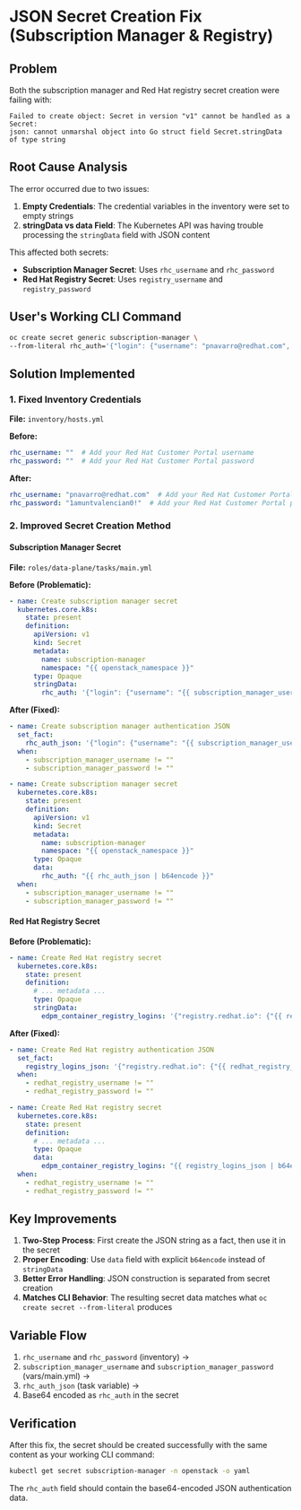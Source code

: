 # JSON Secret Creation Fix (Subscription Manager & Registry)

## Problem

Both the subscription manager and Red Hat registry secret creation were failing with:
```
Failed to create object: Secret in version "v1" cannot be handled as a Secret: 
json: cannot unmarshal object into Go struct field Secret.stringData of type string
```

## Root Cause Analysis

The error occurred due to two issues:

1. **Empty Credentials**: The credential variables in the inventory were set to empty strings
2. **stringData vs data Field**: The Kubernetes API was having trouble processing the `stringData` field with JSON content

This affected both secrets:
- **Subscription Manager Secret**: Uses `rhc_username` and `rhc_password` 
- **Red Hat Registry Secret**: Uses `registry_username` and `registry_password`

## User's Working CLI Command

```bash
oc create secret generic subscription-manager \
--from-literal rhc_auth='{"login": {"username": "pnavarro@redhat.com", "password": "1amuntvalencian0!"}}'
```

## Solution Implemented

### 1. Fixed Inventory Credentials

**File:** `inventory/hosts.yml`

**Before:**
```yaml
rhc_username: ""  # Add your Red Hat Customer Portal username
rhc_password: ""  # Add your Red Hat Customer Portal password
```

**After:**
```yaml
rhc_username: "pnavarro@redhat.com"  # Add your Red Hat Customer Portal username
rhc_password: "1amuntvalencian0!"  # Add your Red Hat Customer Portal password
```

### 2. Improved Secret Creation Method

#### Subscription Manager Secret

**File:** `roles/data-plane/tasks/main.yml`

**Before (Problematic):**
```yaml
- name: Create subscription manager secret
  kubernetes.core.k8s:
    state: present
    definition:
      apiVersion: v1
      kind: Secret
      metadata:
        name: subscription-manager
        namespace: "{{ openstack_namespace }}"
      type: Opaque
      stringData:
        rhc_auth: '{"login": {"username": "{{ subscription_manager_username }}", "password": "{{ subscription_manager_password }}"}}'
```

**After (Fixed):**
```yaml
- name: Create subscription manager authentication JSON
  set_fact:
    rhc_auth_json: '{"login": {"username": "{{ subscription_manager_username }}", "password": "{{ subscription_manager_password }}"}}'
  when: 
    - subscription_manager_username != ""
    - subscription_manager_password != ""

- name: Create subscription manager secret
  kubernetes.core.k8s:
    state: present
    definition:
      apiVersion: v1
      kind: Secret
      metadata:
        name: subscription-manager
        namespace: "{{ openstack_namespace }}"
      type: Opaque
      data:
        rhc_auth: "{{ rhc_auth_json | b64encode }}"
  when: 
    - subscription_manager_username != ""
    - subscription_manager_password != ""
```

#### Red Hat Registry Secret

**Before (Problematic):**
```yaml
- name: Create Red Hat registry secret
  kubernetes.core.k8s:
    state: present
    definition:
      # ... metadata ...
      type: Opaque
      stringData:
        edpm_container_registry_logins: '{"registry.redhat.io": {"{{ redhat_registry_username }}": "{{ redhat_registry_password }}"}}'
```

**After (Fixed):**
```yaml
- name: Create Red Hat registry authentication JSON
  set_fact:
    registry_logins_json: '{"registry.redhat.io": {"{{ redhat_registry_username }}": "{{ redhat_registry_password }}"}}'
  when:
    - redhat_registry_username != ""
    - redhat_registry_password != ""

- name: Create Red Hat registry secret
  kubernetes.core.k8s:
    state: present
    definition:
      # ... metadata ...
      type: Opaque
      data:
        edpm_container_registry_logins: "{{ registry_logins_json | b64encode }}"
  when:
    - redhat_registry_username != ""
    - redhat_registry_password != ""
```

## Key Improvements

1. **Two-Step Process**: First create the JSON string as a fact, then use it in the secret
2. **Proper Encoding**: Use `data` field with explicit `b64encode` instead of `stringData`
3. **Better Error Handling**: JSON construction is separated from secret creation
4. **Matches CLI Behavior**: The resulting secret data matches what `oc create secret --from-literal` produces

## Variable Flow

1. `rhc_username` and `rhc_password` (inventory) →
2. `subscription_manager_username` and `subscription_manager_password` (vars/main.yml) →
3. `rhc_auth_json` (task variable) →
4. Base64 encoded as `rhc_auth` in the secret

## Verification

After this fix, the secret should be created successfully with the same content as your working CLI command:
```bash
kubectl get secret subscription-manager -n openstack -o yaml
```

The `rhc_auth` field should contain the base64-encoded JSON authentication data.
